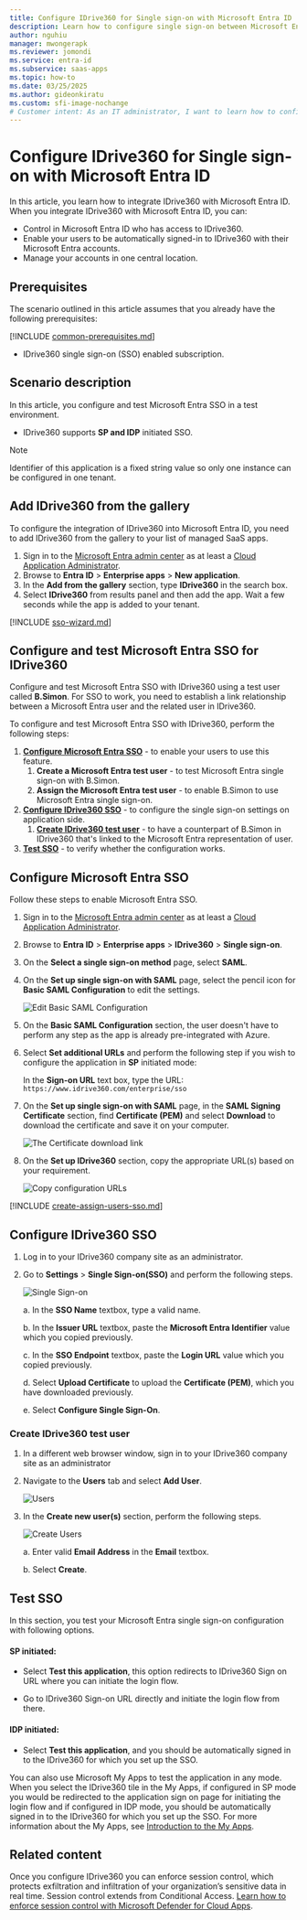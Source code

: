 ```yaml
---
title: Configure IDrive360 for Single sign-on with Microsoft Entra ID
description: Learn how to configure single sign-on between Microsoft Entra ID and IDrive360.
author: nguhiu
manager: mwongerapk
ms.reviewer: jomondi
ms.service: entra-id
ms.subservice: saas-apps
ms.topic: how-to
ms.date: 03/25/2025
ms.author: gideonkiratu
ms.custom: sfi-image-nochange
# Customer intent: As an IT administrator, I want to learn how to configure single sign-on between Microsoft Entra ID and IDrive360 so that I can control who has access to IDrive360, enable automatic sign-in with Microsoft Entra accounts, and manage my accounts in one central location.
---
```


# Configure IDrive360 for Single sign-on with Microsoft Entra ID

In this article,  you learn how to integrate IDrive360 with Microsoft Entra ID. When you integrate IDrive360 with Microsoft Entra ID, you can:

* Control in Microsoft Entra ID who has access to IDrive360.
* Enable your users to be automatically signed-in to IDrive360 with their Microsoft Entra accounts.
* Manage your accounts in one central location.

## Prerequisites

The scenario outlined in this article assumes that you already have the following prerequisites:

[!INCLUDE [common-prerequisites.md](~/identity/saas-apps/includes/common-prerequisites.md)]
* IDrive360 single sign-on (SSO) enabled subscription.

## Scenario description

In this article,  you configure and test Microsoft Entra SSO in a test environment.

* IDrive360 supports **SP and IDP** initiated SSO.

> [!NOTE]
> Identifier of this application is a fixed string value so only one instance can be configured in one tenant.

## Add IDrive360 from the gallery

To configure the integration of IDrive360 into Microsoft Entra ID, you need to add IDrive360 from the gallery to your list of managed SaaS apps.

1. Sign in to the [Microsoft Entra admin center](https://entra.microsoft.com) as at least a [Cloud Application Administrator](~/identity/role-based-access-control/permissions-reference.md#cloud-application-administrator).
1. Browse to **Entra ID** > **Enterprise apps** > **New application**.
1. In the **Add from the gallery** section, type **IDrive360** in the search box.
1. Select **IDrive360** from results panel and then add the app. Wait a few seconds while the app is added to your tenant.

 [!INCLUDE [sso-wizard.md](~/identity/saas-apps/includes/sso-wizard.md)]

<a name='configure-and-test-azure-ad-sso-for-idrive360'></a>

## Configure and test Microsoft Entra SSO for IDrive360

Configure and test Microsoft Entra SSO with IDrive360 using a test user called **B.Simon**. For SSO to work, you need to establish a link relationship between a Microsoft Entra user and the related user in IDrive360.

To configure and test Microsoft Entra SSO with IDrive360, perform the following steps:

1. **[Configure Microsoft Entra SSO](#configure-azure-ad-sso)** - to enable your users to use this feature.
    1. **Create a Microsoft Entra test user** - to test Microsoft Entra single sign-on with B.Simon.
    1. **Assign the Microsoft Entra test user** - to enable B.Simon to use Microsoft Entra single sign-on.
1. **[Configure IDrive360 SSO](#configure-idrive360-sso)** - to configure the single sign-on settings on application side.
    1. **[Create IDrive360 test user](#create-idrive360-test-user)** - to have a counterpart of B.Simon in IDrive360 that's linked to the Microsoft Entra representation of user.
1. **[Test SSO](#test-sso)** - to verify whether the configuration works.

<a name='configure-azure-ad-sso'></a>

## Configure Microsoft Entra SSO

Follow these steps to enable Microsoft Entra SSO.

1. Sign in to the [Microsoft Entra admin center](https://entra.microsoft.com) as at least a [Cloud Application Administrator](~/identity/role-based-access-control/permissions-reference.md#cloud-application-administrator).
1. Browse to **Entra ID** > **Enterprise apps** > **IDrive360** > **Single sign-on**.
1. On the **Select a single sign-on method** page, select **SAML**.
1. On the **Set up single sign-on with SAML** page, select the pencil icon for **Basic SAML Configuration** to edit the settings.

   ![Edit Basic SAML Configuration](common/edit-urls.png)

1. On the **Basic SAML Configuration** section, the user doesn't have to perform any step as the app is already pre-integrated with Azure.

1. Select **Set additional URLs** and perform the following step if you wish to configure the application in **SP** initiated mode:

    In the **Sign-on URL** text box, type the URL:
    `https://www.idrive360.com/enterprise/sso`

1. On the **Set up single sign-on with SAML** page, in the **SAML Signing Certificate** section,  find **Certificate (PEM)** and select **Download** to download the certificate and save it on your computer.

	![The Certificate download link](common/certificate-base64-download.png)

1. On the **Set up IDrive360** section, copy the appropriate URL(s) based on your requirement.

	![Copy configuration URLs](common/copy-configuration-urls.png)

<a name='create-an-azure-ad-test-user'></a>

[!INCLUDE [create-assign-users-sso.md](~/identity/saas-apps/includes/create-assign-users-sso.md)]

## Configure IDrive360 SSO

1. Log in to your IDrive360 company site as an administrator.

2. Go to **Settings** > **Single Sign-on(SSO)** and perform the following steps.

    ![Single Sign-on](./media/idrive360-tutorial/settings.png "Single Sign-on")

    a. In the **SSO Name** textbox, type a valid name.
    
    b. In the **Issuer URL** textbox, paste the **Microsoft Entra Identifier** value which you copied previously.

    c. In the **SSO Endpoint** textbox, paste the **Login URL** value which you copied previously.

    d. Select **Upload Certificate** to upload the **Certificate (PEM)**, which you have downloaded previously.

    e. Select **Configure Single Sign-On**.

### Create IDrive360 test user




1. In a different web browser window, sign in to your IDrive360 company site as an administrator

2. Navigate to the **Users** tab and select **Add User**.

    ![Users](./media/idrive360-tutorial/add-user.png "Users")

3. In the **Create new user(s)** section, perform the following steps.

    ![Create Users](./media/idrive360-tutorial/new-user.png "Create Users")
     
    a. Enter valid **Email Address** in the **Email** textbox.

    b. Select **Create**.

## Test SSO 

In this section, you test your Microsoft Entra single sign-on configuration with following options. 

#### SP initiated:

* Select **Test this application**, this option redirects to IDrive360 Sign on URL where you can initiate the login flow.  

* Go to IDrive360 Sign-on URL directly and initiate the login flow from there.

#### IDP initiated:

* Select **Test this application**, and you should be automatically signed in to the IDrive360 for which you set up the SSO. 

You can also use Microsoft My Apps to test the application in any mode. When you select the IDrive360 tile in the My Apps, if configured in SP mode you would be redirected to the application sign on page for initiating the login flow and if configured in IDP mode, you should be automatically signed in to the IDrive360 for which you set up the SSO. For more information about the My Apps, see [Introduction to the My Apps](https://support.microsoft.com/account-billing/sign-in-and-start-apps-from-the-my-apps-portal-2f3b1bae-0e5a-4a86-a33e-876fbd2a4510).

## Related content

Once you configure IDrive360 you can enforce session control, which protects exfiltration and infiltration of your organization’s sensitive data in real time. Session control extends from Conditional Access. [Learn how to enforce session control with Microsoft Defender for Cloud Apps](/cloud-app-security/proxy-deployment-aad).
